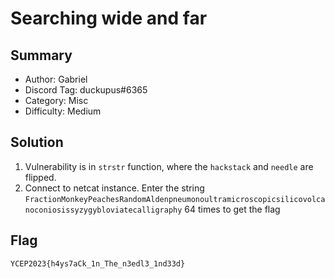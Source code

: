 Searching wide and far
===

## Summary
- Author:	Gabriel
- Discord Tag: 	duckupus#6365
- Category: 	Misc
- Difficulty:	Medium

## Solution
1. Vulnerability is in `strstr` function, where the `hackstack` and `needle` are flipped.
2. Connect to netcat instance. Enter the string `FractionMonkeyPeachesRandomAldenpneumonoultramicroscopicsilicovolcanoconiosissyzygybloviatecalligraphy` 64 times to get the flag

## Flag
```
YCEP2023{h4ys7aCk_1n_The_n3edl3_1nd33d}
```
